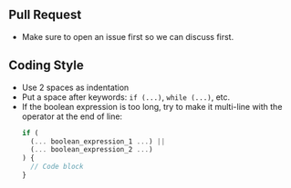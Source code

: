 ## Pull Request
- Make sure to open an issue first so we can discuss first.

## Coding Style
- Use 2 spaces as indentation
- Put a space after keywords: `if (...)`, `while (...)`, etc.
- If the boolean expression is too long, try to make it multi-line with the operator at the end of line:
  ```typescript
  if (
    (... boolean_expression_1 ...) ||
    (... boolean_expression_2 ...) 
  ) {
    // Code block
  }
  ```